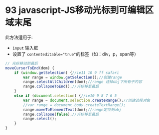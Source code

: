 # 93 javascript-JS移动光标到可编辑区域末尾

此方法适用于:

* `input` 输入框
* 设置了 `contenteditable="true"`的标签（如：div，p，span等）

```javascript
// 光标移动到最后
moveCursorToEnd(dom) {
    if (window.getSelection) {//ie11 10 9 ff safari
        var range = window.getSelection();//创建range
        range.selectAllChildren(dom);//range 选择obj下所有子内容
        range.collapseToEnd();//光标移至最后
    }
    else if (document.selection) {//ie10 9 8 7 6 5
        var range = document.selection.createRange();//创建选择对象
        //var range = document.body.createTextRange();
        range.moveToElementText(dom);//range定位到obj
        range.collapse(false);//光标移至最后
        range.select();
    }
}
```

